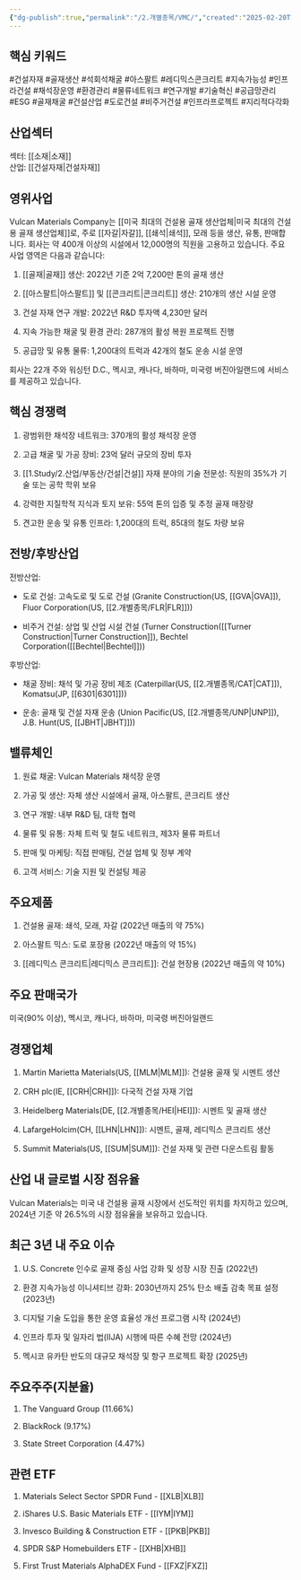 ```yaml
---
{"dg-publish":true,"permalink":"/2.개별종목/VMC/","created":"2025-02-20T10:40:04.317+09:00","updated":"2025-07-29T21:37:05.354+09:00"}
---
```


## 핵심 키워드

#건설자재 #골재생산 #석회석채굴 #아스팔트 #레디믹스콘크리트 #지속가능성 #인프라건설 #채석장운영 #환경관리 #물류네트워크 #연구개발 #기술혁신 #공급망관리 #ESG #골재채굴 #건설산업 #도로건설 #비주거건설 #인프라프로젝트 #지리적다각화

## 산업섹터

섹터: [[소재\|소재]]  
산업: [[건설자재\|건설자재]]

## 영위사업

Vulcan Materials Company는 [[미국 최대의 건설용 골재 생산업체\|미국 최대의 건설용 골재 생산업체]]로, 주로 [[자갈\|자갈]], [[쇄석\|쇄석]], 모래 등을 생산, 유통, 판매합니다. 회사는 약 400개 이상의 시설에서 12,000명의 직원을 고용하고 있습니다. 주요 사업 영역은 다음과 같습니다:

1. [[골재\|골재]] 생산: 2022년 기준 2억 7,200만 톤의 골재 생산
    
2. [[아스팔트\|아스팔트]] 및 [[콘크리트\|콘크리트]] 생산: 210개의 생산 시설 운영
    
3. 건설 자재 연구 개발: 2022년 R&D 투자액 4,230만 달러
    
4. 지속 가능한 채굴 및 환경 관리: 287개의 활성 복원 프로젝트 진행
    
5. 공급망 및 유통 물류: 1,200대의 트럭과 42개의 철도 운송 시설 운영
    

회사는 22개 주와 워싱턴 D.C., 멕시코, 캐나다, 바하마, 미국령 버진아일랜드에 서비스를 제공하고 있습니다.

## 핵심 경쟁력

1. 광범위한 채석장 네트워크: 370개의 활성 채석장 운영
    
2. 고급 채굴 및 가공 장비: 23억 달러 규모의 장비 투자
    
3. [[1.Study/2.산업/부동산/건설\|건설]] 자재 분야의 기술 전문성: 직원의 35%가 기술 또는 공학 학위 보유
    
4. 강력한 지질학적 지식과 토지 보유: 55억 톤의 입증 및 추정 골재 매장량
    
5. 견고한 운송 및 유통 인프라: 1,200대의 트럭, 85대의 철도 차량 보유
    

## 전방/후방산업

전방산업:

- 도로 건설: 고속도로 및 도로 건설 (Granite Construction(US, [[GVA\|GVA]]), Fluor Corporation(US, [[2.개별종목/FLR\|FLR]]))
    
- 비주거 건설: 상업 및 산업 시설 건설 (Turner Construction([[Turner Construction\|Turner Construction]]), Bechtel Corporation([[Bechtel\|Bechtel]]))
    

후방산업:

- 채굴 장비: 채석 및 가공 장비 제조 (Caterpillar(US, [[2.개별종목/CAT\|CAT]]), Komatsu(JP, [[6301\|6301]]))
    
- 운송: 골재 및 건설 자재 운송 (Union Pacific(US, [[2.개별종목/UNP\|UNP]]), J.B. Hunt(US, [[JBHT\|JBHT]]))
    

## 밸류체인

1. 원료 채굴: Vulcan Materials 채석장 운영
    
2. 가공 및 생산: 자체 생산 시설에서 골재, 아스팔트, 콘크리트 생산
    
3. 연구 개발: 내부 R&D 팀, 대학 협력
    
4. 물류 및 유통: 자체 트럭 및 철도 네트워크, 제3자 물류 파트너
    
5. 판매 및 마케팅: 직접 판매팀, 건설 업체 및 정부 계약
    
6. 고객 서비스: 기술 지원 및 컨설팅 제공
    

## 주요제품

1. 건설용 골재: 쇄석, 모래, 자갈 (2022년 매출의 약 75%)
    
2. 아스팔트 믹스: 도로 포장용 (2022년 매출의 약 15%)
    
3. [[레디믹스 콘크리트\|레디믹스 콘크리트]]: 건설 현장용 (2022년 매출의 약 10%)
    

## 주요 판매국가

미국(90% 이상), 멕시코, 캐나다, 바하마, 미국령 버진아일랜드

## 경쟁업체

1. Martin Marietta Materials(US, [[MLM\|MLM]]): 건설용 골재 및 시멘트 생산
    
2. CRH plc(IE, [[CRH\|CRH]]): 다국적 건설 자재 기업
    
3. Heidelberg Materials(DE, [[2.개별종목/HEI\|HEI]]): 시멘트 및 골재 생산
    
4. LafargeHolcim(CH, [[LHN\|LHN]]): 시멘트, 골재, 레디믹스 콘크리트 생산
    
5. Summit Materials(US, [[SUM\|SUM]]): 건설 자재 및 관련 다운스트림 활동
    

## 산업 내 글로벌 시장 점유율

Vulcan Materials는 미국 내 건설용 골재 시장에서 선도적인 위치를 차지하고 있으며, 2024년 기준 약 26.5%의 시장 점유율을 보유하고 있습니다.

## 최근 3년 내 주요 이슈

1. U.S. Concrete 인수로 골재 중심 사업 강화 및 성장 시장 진출 (2022년)
    
2. 환경 지속가능성 이니셔티브 강화: 2030년까지 25% 탄소 배출 감축 목표 설정 (2023년)
    
3. 디지털 기술 도입을 통한 운영 효율성 개선 프로그램 시작 (2024년)
    
4. 인프라 투자 및 일자리 법(IIJA) 시행에 따른 수혜 전망 (2024년)
    
5. 멕시코 유카탄 반도의 대규모 채석장 및 항구 프로젝트 확장 (2025년)
    

## 주요주주(지분율)

1. The Vanguard Group (11.66%)
    
2. BlackRock (9.17%)
    
3. State Street Corporation (4.47%)
    

## 관련 ETF

1. Materials Select Sector SPDR Fund - [[XLB\|XLB]]
    
2. iShares U.S. Basic Materials ETF - [[IYM\|IYM]]
    
3. Invesco Building & Construction ETF - [[PKB\|PKB]]
    
4. SPDR S&P Homebuilders ETF - [[XHB\|XHB]]
    
5. First Trust Materials AlphaDEX Fund - [[FXZ\|FXZ]]